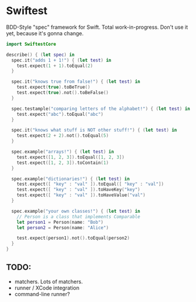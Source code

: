 Swiftest
========

BDD-Style "spec" framework for Swift. Total work-in-progress. Don't use it yet,
because it's gonna change.

```swift
import SwiftestCore

describe() { (let spec) in
  spec.it("adds 1 + 1!") { (let test) in
    test.expect(1 + 1).toEqual(2)
  }

  spec.it("knows true from false!") { (let test) in
    test.expect(true).toBeTrue()
    test.expect(true).not().toBeFalse()
  }

  spec.testample("comparing letters of the alphabet!") { (let test) in
    test.expect("abc").toEqual("abc")
  }

  spec.it("knows what stuff is NOT other stuff!") { (let test) in
    test.expect(2 + 2).not().toEqual(5)
  }

  spec.example("arrays!") { (let test) in
    test.expect([1, 2, 3]).toEqual([1, 2, 3])
    test.expect([1, 2, 3]).toContain(1)
  }

  spec.example("dictionaries!") { (let test) in
    test.expect([ "key" : "val" ]).toEqual([ "key" : "val"])
    test.expect([ "key" : "val" ]).toHaveKey("key")
    test.expect([ "key" : "val" ]).toHaveValue("val")
  }

  spec.example("your own classes!") { (let test) in
    // Person is a class that implements Comparable
    let person1 = Person(name: "Bob")
    let person2 = Person(name: "Alice")

    test.expect(person1).not().toEqual(person2)
  }
}
```

## TODO:
* matchers. Lots of matchers.
* runner / XCode integration
* command-line runner?
